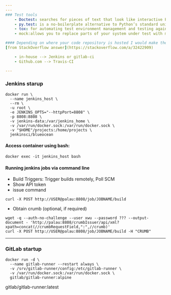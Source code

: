```yaml
---
---
### Test tools
    - Doctest: searches for pieces of text that look like interactive Python sessions in docstrings.
    - py.test: is a no-boilerplate alternative to Python’s standard unittest module.
    - tox: for automating test environment management and testing against multiple interpreter configurations.
    - mock:allows you to replace parts of your system under test with mock objects and make assertions about how they have been used.

#### Depending on where your code repository is hosted I would make the following choices:
[from StackOverflow answer](https://stackoverflow.com/a/32422909)

    - in-house --> Jenkins or gitlab-ci
    - Github.com --> Travis-CI

---
```


### Jenkins starup
```
docker run \
  --name jenkins_host \
  --rm \
  -u root \
  -e JENKINS_OPTS="--httpPort=8808" \
  -p 8808:8808 \
  -v jenkins-data:/var/jenkins_home \
  -v /var/run/docker.sock:/var/run/docker.sock \
  -v "$HOME"/projects:/home/projects \
  jenkinsci/blueocean
```

#### Access container using bash:
```
docker exec -it jenkins_host bash
```

#### Running jenkins jobs via command line
- Build Triggers: Trigger builds remotely, Poll SCM
- Show API token
- issue command
```
curl -X POST http://USER@palau:8808/job/JOBNAME/build
```
- Obtain crumb (optional, if required)
```
wget -q --auth-no-challenge --user xwu --password ??? --output-document - 'http://palau:8808/crumbIssuer/api/xml?xpath=concat(//crumbRequestField,":",//crumb)'
curl -X POST http://USER@palau:8808/job/JOBNAME/build -H "CRUMB"
```

---

### GitLab startup
```
docker run -d \
  --name gitlab-runner --restart always \
  -v /srv/gitlab-runner/config:/etc/gitlab-runner \
  -v /var/run/docker.sock:/var/run/docker.sock \
  gitlab/gitlab-runner:alpine
```
gitlab/gitlab-runner:latest
